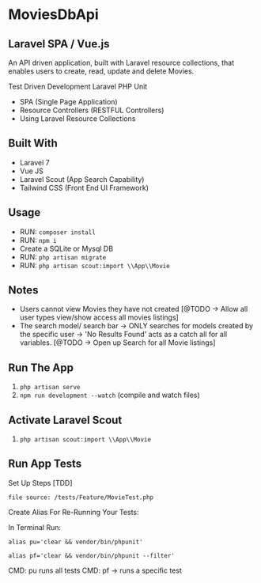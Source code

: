 # MoviesDbApi 

## Laravel SPA /  Vue.js 

An API driven application, built with Laravel resource collections, that enables users to create, read, update and delete Movies. 

Test Driven Development Laravel PHP Unit 

* SPA (Single Page Application) 
* Resource Controllers (RESTFUL Controllers)
* Using Laravel Resource Collections

## Built With
* Laravel 7
* Vue JS 
* Laravel Scout (App Search Capability)
* Tailwind CSS (Front End UI Framework)

## Usage
* RUN: `composer install`
* RUN: `npm i`
* Create a SQLite or Mysql DB 
* RUN: `php artisan migrate`
* RUN: `php artisan scout:import \\App\\Movie`

## Notes 
* Users cannot view Movies they have not created 
[@TODO -> Allow all user types view/show access all movies listings]
* The search model/ search bar -> ONLY searches for models created by the specific user -> 'No Results Found' acts as a catch all for all variables.
[@TODO -> Open up Search for all Movie listings]


## Run The App 
1. `php artisan serve`
2. `npm run development --watch` (compile and watch files)

## Activate Laravel Scout 
1. `php artisan scout:import \\App\\Movie`

## Run App Tests

Set Up Steps [TDD]

`file source: /tests/Feature/MovieTest.php`

Create Alias For Re-Running Your Tests:

In Terminal Run: 

`alias pu='clear && vendor/bin/phpunit'`

`alias pf='clear && vendor/bin/phpunit --filter'`

CMD: pu  runs all tests
CMD: pf <testname> -> runs a specific test
